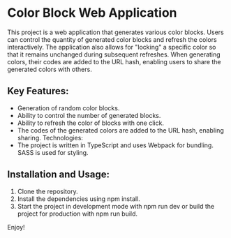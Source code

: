 <h1>Color Block Web Application</h1>
This project is a web application that generates various color blocks. Users can control the quantity of generated color blocks and refresh the colors interactively. The application also allows for "locking" a specific color so that it remains unchanged during subsequent refreshes. When generating colors, their codes are added to the URL hash, enabling users to share the generated colors with others.

<h2>Key Features:</h2>
<ul>
<li>Generation of random color blocks.</li>
<li>Ability to control the number of generated blocks.</li>
<li>Ability to refresh the color of blocks with one click.</li>
<li>The codes of the generated colors are added to the URL hash, enabling sharing.
Technologies:</li>
<li>The project is written in TypeScript and uses Webpack for bundling. SASS is used for styling.</li>
</ul>

<h2>Installation and Usage:</h2>
<ol>
<li>Clone the repository.</li>
<li>Install the dependencies using npm install.</li>
<li>Start the project in development mode with npm run dev or build the project for production with npm run build.</li>
</ol>

Enjoy!